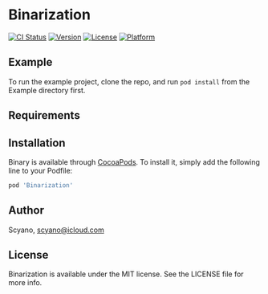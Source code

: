 # Binarization

[![CI Status](http://img.shields.io/travis/want17475186@icloud.com/Binary.svg?style=flat)](https://travis-ci.org/want17475186@icloud.com/Binary)
[![Version](https://img.shields.io/cocoapods/v/Binary.svg?style=flat)](http://cocoapods.org/pods/Binary)
[![License](https://img.shields.io/cocoapods/l/Binary.svg?style=flat)](http://cocoapods.org/pods/Binary)
[![Platform](https://img.shields.io/cocoapods/p/Binary.svg?style=flat)](http://cocoapods.org/pods/Binary)

## Example

To run the example project, clone the repo, and run `pod install` from the Example directory first.

## Requirements

## Installation

Binary is available through [CocoaPods](http://cocoapods.org). To install
it, simply add the following line to your Podfile:

```ruby
pod 'Binarization'
```

## Author

Scyano, scyano@icloud.com

## License

Binarization is available under the MIT license. See the LICENSE file for more info.

